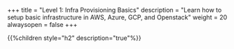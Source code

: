 +++
title = "Level 1: Infra Provisioning Basics"
description = "Learn how to setup basic infrastructure in AWS, Azure, GCP, and Openstack"
weight = 20
alwaysopen = false
+++

{{%children style="h2" description="true"%}}
